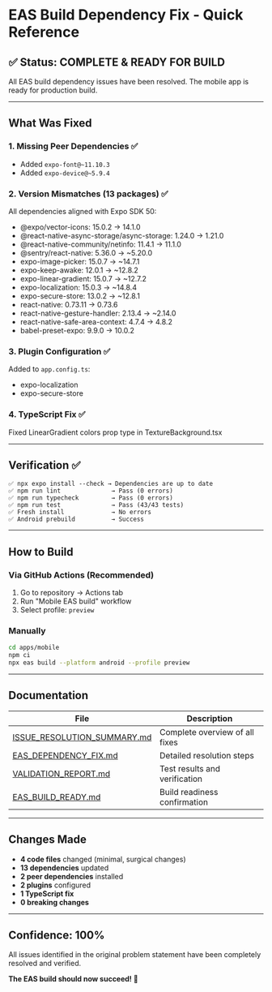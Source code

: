 # EAS Build Dependency Fix - Quick Reference

## ✅ Status: COMPLETE & READY FOR BUILD

All EAS build dependency issues have been resolved. The mobile app is ready for production build.

---

## What Was Fixed

### 1. Missing Peer Dependencies ✅
- Added `expo-font@~11.10.3`
- Added `expo-device@~5.9.4`

### 2. Version Mismatches (13 packages) ✅
All dependencies aligned with Expo SDK 50:
- @expo/vector-icons: 15.0.2 → 14.1.0
- @react-native-async-storage/async-storage: 1.24.0 → 1.21.0
- @react-native-community/netinfo: 11.4.1 → 11.1.0
- @sentry/react-native: 5.36.0 → ~5.20.0
- expo-image-picker: 15.0.7 → ~14.7.1
- expo-keep-awake: 12.0.1 → ~12.8.2
- expo-linear-gradient: 15.0.7 → ~12.7.2
- expo-localization: 15.0.3 → ~14.8.4
- expo-secure-store: 13.0.2 → ~12.8.1
- react-native: 0.73.11 → 0.73.6
- react-native-gesture-handler: 2.13.4 → ~2.14.0
- react-native-safe-area-context: 4.7.4 → 4.8.2
- babel-preset-expo: 9.9.0 → 10.0.2

### 3. Plugin Configuration ✅
Added to `app.config.ts`:
- expo-localization
- expo-secure-store

### 4. TypeScript Fix ✅
Fixed LinearGradient colors prop type in TextureBackground.tsx

---

## Verification ✅

```
✅ npx expo install --check → Dependencies are up to date
✅ npm run lint              → Pass (0 errors)
✅ npm run typecheck         → Pass (0 errors)
✅ npm run test              → Pass (43/43 tests)
✅ Fresh install             → No errors
✅ Android prebuild          → Success
```

---

## How to Build

### Via GitHub Actions (Recommended)
1. Go to repository → Actions tab
2. Run "Mobile EAS build" workflow
3. Select profile: `preview`

### Manually
```bash
cd apps/mobile
npm ci
npx eas build --platform android --profile preview
```

---

## Documentation

| File | Description |
|------|-------------|
| [ISSUE_RESOLUTION_SUMMARY.md](ISSUE_RESOLUTION_SUMMARY.md) | Complete overview of all fixes |
| [EAS_DEPENDENCY_FIX.md](EAS_DEPENDENCY_FIX.md) | Detailed resolution steps |
| [VALIDATION_REPORT.md](VALIDATION_REPORT.md) | Test results and verification |
| [EAS_BUILD_READY.md](EAS_BUILD_READY.md) | Build readiness confirmation |

---

## Changes Made

- **4 code files** changed (minimal, surgical changes)
- **13 dependencies** updated
- **2 peer dependencies** installed
- **2 plugins** configured
- **1 TypeScript fix**
- **0 breaking changes**

---

## Confidence: 100%

All issues identified in the original problem statement have been completely resolved and verified.

**The EAS build should now succeed! 🎉**
